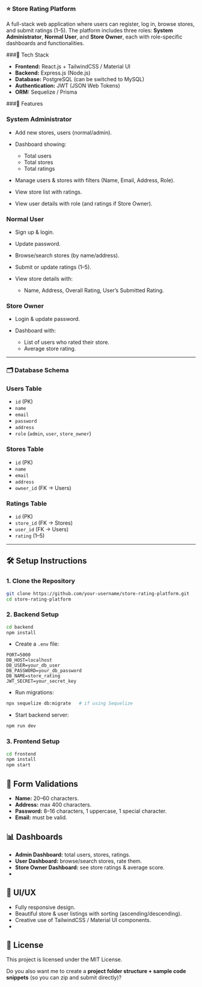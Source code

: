 ### ⭐ Store Rating Platform

A full-stack web application where users can register, log in, browse stores, and submit ratings (1–5). The platform includes three roles: **System Administrator**, **Normal User**, and **Store Owner**, each with role-specific dashboards and functionalities.

 ###🚀 Tech Stack

* **Frontend:** React.js + TailwindCSS / Material UI
* **Backend:** Express.js (Node.js)
* **Database:** PostgreSQL (can be switched to MySQL)
* **Authentication:** JWT (JSON Web Tokens)
* **ORM:** Sequelize / Prisma

 ###🔑 Features

### System Administrator

* Add new stores, users (normal/admin).
* Dashboard showing:

  * Total users
  * Total stores
  * Total ratings
* Manage users & stores with filters (Name, Email, Address, Role).
* View store list with ratings.
* View user details with role (and ratings if Store Owner).

### Normal User

* Sign up & login.
* Update password.
* Browse/search stores (by name/address).
* Submit or update ratings (1–5).
* View store details with:

  * Name, Address, Overall Rating, User’s Submitted Rating.

### Store Owner

* Login & update password.
* Dashboard with:

  * List of users who rated their store.
  * Average store rating.

---

### 🗂 Database Schema

### Users Table

* `id` (PK)
* `name`
* `email`
* `password`
* `address`
* `role` (`admin`, `user`, `store_owner`)

### Stores Table

* `id` (PK)
* `name`
* `email`
* `address`
* `owner_id` (FK → Users)

### Ratings Table

* `id` (PK)
* `store_id` (FK → Stores)
* `user_id` (FK → Users)
* `rating` (1–5)

---

## 🛠 Setup Instructions

### 1. Clone the Repository

```bash
git clone https://github.com/your-username/store-rating-platform.git
cd store-rating-platform
```

### 2. Backend Setup

```bash
cd backend
npm install
```

* Create a `.env` file:

```env
PORT=5000
DB_HOST=localhost
DB_USER=your_db_user
DB_PASSWORD=your_db_password
DB_NAME=store_rating
JWT_SECRET=your_secret_key
```

* Run migrations:

```bash
npx sequelize db:migrate   # if using Sequelize
```

* Start backend server:

```bash
npm run dev
```

### 3. Frontend Setup

```bash
cd frontend
npm install
npm start
```

## 🔐 Form Validations

* **Name:** 20–60 characters.
* **Address:** max 400 characters.
* **Password:** 8–16 characters, 1 uppercase, 1 special character.
* **Email:** must be valid.

## 📊 Dashboards

* **Admin Dashboard:** total users, stores, ratings.
* **User Dashboard:** browse/search stores, rate them.
* **Store Owner Dashboard:** see store ratings & average score.
* 
## 🎨 UI/UX

* Fully responsive design.
* Beautiful store & user listings with sorting (ascending/descending).
* Creative use of TailwindCSS / Material UI components.
* 
## 📜 License

This project is licensed under the MIT License.


Do you also want me to create a **project folder structure + sample code snippets** (so you can zip and submit directly)?
